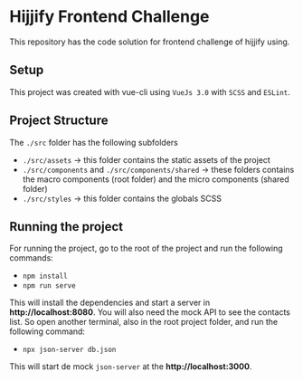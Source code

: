 # Hijjify Frontend Challenge

This repository has the code solution for frontend challenge of hijjify using.

## Setup

This project was created with vue-cli using `VueJs 3.0` with `SCSS` and `ESLint`.

## Project Structure

The `./src` folder has the following subfolders

- `./src/assets` -> this folder contains the static assets of the project
- `./src/components` and `./src/components/shared` -> these folders contains the macro components (root folder) and the micro components (shared folder)
- `./src/styles` -> this folder contains the globals SCSS

## Running the project

For running the project, go to the root of the project and run the following commands:

- `npm install`
- `npm run serve`

This will install the dependencies and start a server in <strong>http://localhost:8080</strong>. You will also need the mock API to see the contacts list. So open another terminal, also in the root project folder, and run the following command:

- `npx json-server db.json`

This will start de mock `json-server` at the <strong>http://localhost:3000</strong>.
